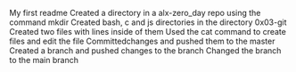 My first readme
Created a directory in a alx-zero_day repo using the command
mkdir
Created bash, c and js directories in the directory 0x03-git
Created two files with lines inside of them
Used the cat command to create files and edit the file
Committedchanges and pushed them to the master
Created a branch and pushed changes to the branch
Changed the branch to the main branch

